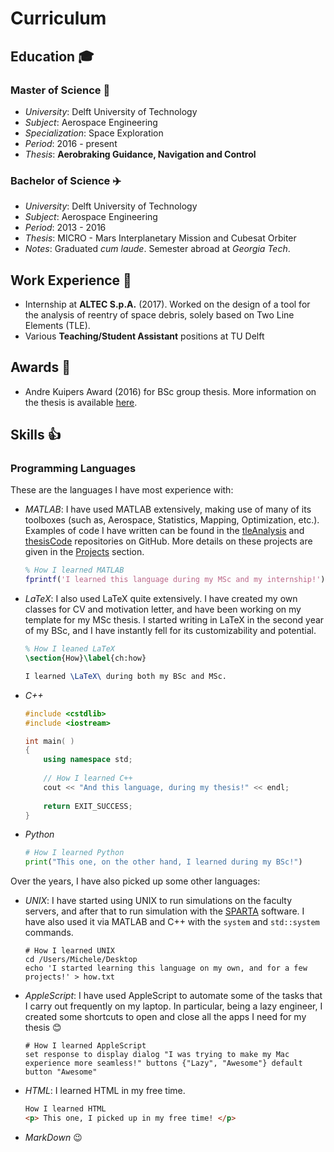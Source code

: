 # Curriculum

## Education :mortar_board:

### Master of Science :rocket:

- *University*: Delft University of Technology
- *Subject*: Aerospace Engineering
- *Specialization*: Space Exploration
- *Period*: 2016 - present
- *Thesis*: **Aerobraking Guidance, Navigation and Control**

### Bachelor of Science :airplane:

- *University*: Delft University of Technology
- *Subject*: Aerospace Engineering
- *Period*: 2013 - 2016
- *Thesis*: MICRO - Mars Interplanetary Mission and Cubesat Orbiter []()
- *Notes*: Graduated *cum laude*. Semester abroad at *Georgia Tech*.

## Work Experience :briefcase:

- Internship at **ALTEC S.p.A.** (2017).
Worked on the design of a tool for the analysis of reentry of space debris, solely based on Two Line Elements (TLE). 
- Various **Teaching/Student Assistant** positions at TU Delft

## Awards :tada:

- Andre Kuipers Award (2016) for BSc group thesis. More information on the thesis is available [here](https://mfacchinelli.github.io/experience.html/#bachelor-thesis).

## Skills :thumbsup:

### Programming Languages

These are the languages I have most experience with:

- *MATLAB*: I have used MATLAB extensively, making use of many of its toolboxes (such as, Aerospace, Statistics, Mapping, Optimization, etc.). Examples of code I have written can be found in the [tleAnalysis](https://github.com/mfacchinelli/tleAnalysis) and [thesisCode](https://github.com/mfacchinelli/thesisCode) repositories on GitHub. More details on these projects are given in the [Projects](https://mfacchinelli.github.io/experience.html) section. 

	~~~matlab
	% How I learned MATLAB
	fprintf('I learned this language during my MSc and my internship!')
	~~~

- *LaTeX*: I also used LaTeX quite extensively. I have created my own classes for CV and motivation letter, and have been working on my template for my MSc thesis. I started writing in LaTeX in the second year of my BSc, and I have instantly fell for its customizability and potential.

	~~~latex
	% How I leaned LaTeX
	\section{How}\label{ch:how}
	
	I learned \LaTeX\ during both my BSc and MSc.
	~~~

- *C++*

	~~~cpp
	#include <cstdlib>
	#include <iostream>
	
	int main( )
	{
	    using namespace std;
	   
	    // How I learned C++
	    cout << "And this language, during my thesis!" << endl;
	   
	    return EXIT_SUCCESS;
	}
	~~~

- *Python*

	~~~python
	# How I learned Python
	print("This one, on the other hand, I learned during my BSc!")
	~~~

Over the years, I have also picked up some other languages:

- *UNIX*: I have started using UNIX to run simulations on the faculty servers, and after that to run simulation with the [SPARTA](http://sparta.sandia.gov) software. I have also used it via MATLAB and C++ with the `system` and `std::system` commands. 

	~~~unix
	# How I learned UNIX
	cd /Users/Michele/Desktop
	echo 'I started learning this language on my own, and for a few projects!' > how.txt
	~~~

- *AppleScript*: I have used AppleScript to automate some of the tasks that I carry out frequently on my laptop. In particular, being a lazy engineer, I created some shortcuts to open and close all the apps I need for my thesis :blush: 

	~~~applescript
	# How I learned AppleScript	set response to display dialog "I was trying to make my Mac experience more seamless!" buttons {"Lazy", "Awesome"} default button "Awesome"
	~~~

- *HTML*: I learned HTML in my free time.

	~~~html
	How I learned HTML
	<p> This one, I picked up in my free time! </p>
	~~~

- *MarkDown* :wink:
